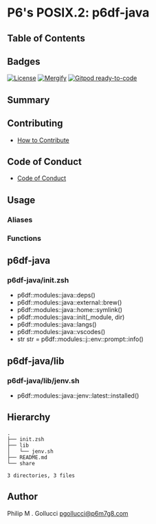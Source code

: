 # P6's POSIX.2: p6df-java

## Table of Contents

## Badges

[![License](https://img.shields.io/badge/License-Apache%202.0-yellowgreen.svg)](https://opensource.org/licenses/Apache-2.0)
[![Mergify](https://img.shields.io/endpoint.svg?url=https://gh.mergify.io/badges//p6df-java/&style=flat)](https://mergify.io)
[![Gitpod ready-to-code](https://img.shields.io/badge/Gitpod-ready--to--code-blue?logo=gitpod)](<https://gitpod.io/#https://github.com//p6df-java>)

## Summary

## Contributing

- [How to Contribute](<https://github.com//.github/blob/main/CONTRIBUTING.md>)

## Code of Conduct

- [Code of Conduct](<https://github.com//.github/blob/main/CODE_OF_CONDUCT.md>)

## Usage

### Aliases

### Functions

## p6df-java

### p6df-java/init.zsh

- p6df::modules::java::deps()
- p6df::modules::java::external::brew()
- p6df::modules::java::home::symlink()
- p6df::modules::java::init(_module, dir)
- p6df::modules::java::langs()
- p6df::modules::java::vscodes()
- str str = p6df::modules::j::env::prompt::info()

## p6df-java/lib

### p6df-java/lib/jenv.sh

- p6df::modules::java::jenv::latest::installed()

## Hierarchy

```text
.
├── init.zsh
├── lib
│   └── jenv.sh
├── README.md
└── share

3 directories, 3 files
```

## Author

Philip M . Gollucci <pgollucci@p6m7g8.com>
